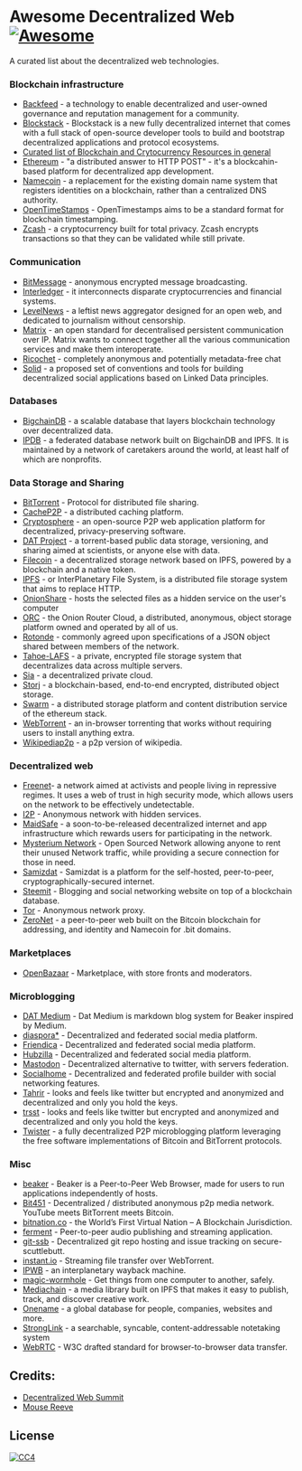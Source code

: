 # Awesome Decentralized Web [![Awesome](https://cdn.rawgit.com/sindresorhus/awesome/d7305f38d29fed78fa85652e3a63e154dd8e8829/media/badge.svg)](https://github.com/sindresorhus/awesome)

A curated list about the decentralized web technologies.


### Blockchain infrastructure
* [Backfeed](http://backfeed.cc/) - a technology to enable decentralized and user-owned governance and reputation management for a community.
* [Blockstack](https://blockstack.org/) - Blockstack is a new fully decentralized internet that comes with a full stack of open-source developer tools to build and bootstrap decentralized applications and protocol ecosystems.
* [Curated list of Blockchain and Crytocurrency Resources in general](https://github.com/McFrankline/Blockchain-stuff)
* [Ethereum](https://ethereum.org/) - "a distributed answer to HTTP POST" - it's a blockcahin-based platform for decentralized app development.
* [Namecoin](https://namecoin.info/) - a replacement for the existing domain name system that registers identities on a blockchain, rather than a centralized DNS authority.
* [OpenTimeStamps](https://opentimestamps.org/) - OpenTimestamps aims to be a standard format for blockchain timestamping. 
* [Zcash](https://z.cash/) - a cryptocurrency built for total privacy. Zcash encrypts transactions so that they can be validated while still private.


### Communication
* [BitMessage](https://en.wikipedia.org/wiki/Bitmessage) - anonymous encrypted message broadcasting.
* [Interledger](https://interledger.org/) - it interconnects disparate cryptocurrencies and financial systems.
* [LevelNews](https://levelnews.org/) - a leftist news aggregator designed for an open web, and dedicated to journalism without censorship.
* [Matrix](https://matrix.org/) - an open standard for decentralised persistent communication over IP. Matrix wants to connect together all the various communication services and make them interoperate.
* [Ricochet](https://ricochet.im/) - completely anonymous and potentially metadata-free chat
* [Solid](https://solid.mit.edu/) - a proposed set of conventions and tools for building decentralized social applications based on Linked Data principles.


### Databases
* [BigchainDB](https://www.bigchaindb.com/) - a scalable database that layers blockchain technology over decentralized data.
* [IPDB](https://ipdb.foundation/) - a federated database network built on BigchainDB and IPFS. It is maintained by a network of caretakers around the world, at least half of which are nonprofits.


### Data Storage and Sharing
* [BitTorrent](https://en.wikipedia.org/wiki/BitTorrent) - Protocol for distributed file sharing.
* [CacheP2P](http://www.cachep2p.com/) - a distributed caching platform.
* [Cryptosphere](https://cryptosphere.io/) - an open-source P2P web application platform for decentralized, privacy-preserving software.
* [DAT Project](http://dat-data.com/) - a torrent-based public data storage, versioning, and sharing aimed at scientists, or anyone else with data.
* [Filecoin](https://filecoin.io/) - a decentralized storage network based on IPFS, powered by a blockchain and a native token. 
* [IPFS](https://ipfs.io/) - or InterPlanetary File System, is a distributed file storage system that aims to replace HTTP.
* [OnionShare](https://onionshare.org/) - hosts the selected files as a hidden service on the user's computer
* [ORC](https://orc.network/) - the Onion Router Cloud, a distributed, anonymous, object storage platform owned and operated by all of us.
* [Rotonde](http://wiki.xxiivv.com/#rotonde) - commonly agreed upon specifications of a JSON object shared between members of the network. 
* [Tahoe-LAFS](https://www.tahoe-lafs.org/trac/tahoe-lafs) - a private, encrypted file storage system that decentralizes data across multiple servers.
* [Sia](http://sia.tech/) - a decentralized private cloud. 
* [Storj](https://storj.io/) - a blockchain-based, end-to-end encrypted, distributed object storage.
* [Swarm](https://github.com/ethersphere/swarm) - a distributed storage platform and content distribution service of the ethereum stack.
* [WebTorrent](https://webtorrent.io/) - an in-browser torrenting that works without requiring users to install anything extra.
* [Wikipediap2p](https://www.wikipediap2p.org/) - a p2p version of wikipedia.


### Decentralized web
* [Freenet](https://freenetproject.org/)- a network aimed at activists and people living in repressive regimes. It uses a web of trust in high security mode, which allows users on the network to be effectively undetectable.
* [I2P](https://geti2p.net/) - Anonymous network with hidden services.
* [MaidSafe](http://maidsafe.net/) - a soon-to-be-released decentralized internet and app infrastructure which rewards users for participating in the network.
* [Mysterium Network](https://mysterium.network/) - Open Sourced Network allowing anyone to rent their unused Network traffic, while providing a secure connection for those in need.
* [Samizdat](http://samizdat.childrenofmay.org/) - Samizdat is a platform for the self-hosted, peer-to-peer, cryptographically-secured internet.
* [Steemit](https://steemit.com/) - Blogging and social networking website on top of a blockchain database.
* [Tor](https://www.torproject.org/) - Anonymous network proxy.
* [ZeroNet](https://zeronet.io/) - a peer-to-peer web built on the Bitcoin blockchain for addressing, and identity and Namecoin for .bit domains.


### Marketplaces
* [OpenBazaar](https://openbazaar.org/) - Marketplace, with store fronts and moderators.


### Microblogging
* [DAT Medium](https://github.com/kewitz/dat-medium) - Dat Medium is markdown blog system for Beaker inspired by Medium.
* [diaspora*](https://diasporafoundation.org/) - Decentralized and federated social media platform.
* [Friendica](http://friendi.ca/) - Decentralized and federated social media platform.
* [Hubzilla](https://project.hubzilla.org/page/hubzilla/hubzilla-project) - Decentralized and federated social media platform.
* [Mastodon](https://mastodon.social) - Decentralized alternative to twitter, with servers federation.
* [Socialhome](https://socialhome.network/) - Decentralized and federated profile builder with social networking features.
* [Tahrir](http://tahrirproject.org/) - looks and feels like twitter but encrypted and anonymized and decentralized and only you hold the keys.
* [trsst](http://www.trsst.com/) - looks and feels like twitter but encrypted and anonymized and decentralized and only you hold the keys.
* [Twister](http://twister.net.co/) - a fully decentralized P2P microblogging platform leveraging the free software implementations of Bitcoin and BitTorrent protocols.


### Misc   

* [beaker](https://beakerbrowser.com/) - Beaker is a Peer-to-Peer Web Browser, made for users to run applications independently of hosts.
* [Bit451](https://github.com/Bit451/Bit451) - Decentralized / distributed anonymous p2p media network. YouTube meets BitTorrent meets Bitcoin.
* [bitnation.co](https://bitnation.co) - the World’s First Virtual Nation – A Blockchain Jurisdiction.
* [ferment](https://github.com/mmckegg/ferment) - Peer-to-peer audio publishing and streaming application.
* [git-ssb](https://github.com/clehner/git-ssb) - Decentralized git repo hosting and issue tracking on secure-scuttlebutt.
* [instant.io](https://instant.io/) - Streaming file transfer over WebTorrent.
* [IPWB](https://github.com/oduwsdl/ipwb) - an interplanetary wayback machine.
* [magic-wormhole](https://github.com/warner/magic-wormhole) - Get things from one computer to another, safely.
* [Mediachain](http://www.mediachain.io/) -  a media library built on IPFS that makes it easy to publish, track, and discover creative work.
* [Onename](https://onename.com/) - a global database for people, companies, websites and more.
* [StrongLink](https://github.com/btrask/stronglink) - a searchable, syncable, content-addressable notetaking system
* [WebRTC](https://en.wikipedia.org/wiki/WebRTC) - W3C drafted standard for browser-to-browser data transfer.


## Credits:
- [Decentralized Web Summit](http://www.decentralizedweb.net/)
- [Mouse Reeve](https://blog.mousereeve.com/technologies-of-the-decentralized-web-summit/)


## License
 [![CC4](https://i.creativecommons.org/l/by-sa/4.0/88x31.png)](http://creativecommons.org/licenses/by-sa/4.0/)
